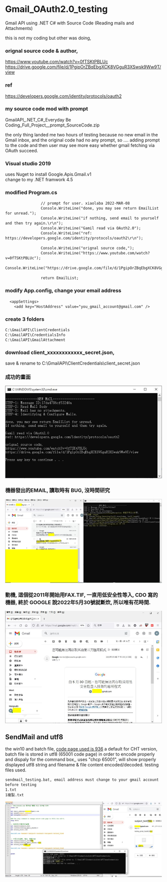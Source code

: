 #  Gmail_OAuth2.0_testing  
Gmail API using .NET C# with Source Code (Reading mails and Attachments)

this is not my coding but other was doing,

### orignal source code & author,  
https://www.youtube.com/watch?v=0fTSKtPBLUc  
https://drive.google.com/file/d/1PgipOrZBqEbgXCK8VGguR3XSwsk9Ww9T/view  

### ref  
https://developers.google.com/identity/protocols/oauth2  

### my source code mod with prompt   
GmailAPI_.NET_C#_Everyday Be Coding_Full_Project__prompt_SourceCode.zip

the only thing landed me two hours of testing because no new email in the Gmail inbox, and the original code had no any prompt, so .... adding prompt to the code and then user may see more easy whether gmail fetching via OAuth succeed.  

### Visual studio 2019  
uses Nuget to install Google.Apis.Gmail.v1  
change to my .NET framwork 4.5  

### modified Program.cs

```
                // prompt for user. xiaolaba 2022-MAR-08
                Console.WriteLine("done, you may see return EmailList for unread.");
                Console.WriteLine("if nothing, send email to yourself and then try again.\r\n");
                Console.WriteLine("Gamil read via OAuth2.0");
                Console.WriteLine("ref: https://developers.google.com/identity/protocols/oauth2\r\n");

                Console.WriteLine("orignal source code,");
                Console.WriteLine("https://www.youtube.com/watch?v=0fTSKtPBLUc");
                Console.WriteLine("https://drive.google.com/file/d/1PgipOrZBqEbgXCK8VGguR3XSwsk9Ww9T/view\r\n");

                return EmailList;

```


### modify App.config, change your email address    
```
  <appSettings>
    <add key="HostAddress" value="you_gmail_account@gmail.com" />

```


### create 3 folders
```
C:\GmailAPI\ClientCredentials
C:\GmailAPI\CredentialsInfo
C:\GmailAPI\GmailAttachment
```

### download client_xxxxxxxxxxxx_secret.json, 
save & rename to C:\GmailAPI\ClientCredentials\client_secret.json  


### 成功的畫面  
![succeed.JPG](succeed.JPG)  

### 機器發出的EMAIL, 讀取時有 BUG, 沒時間研究  
![bug.JPG](bug.JPG)  

### 動機, 這個從2011年開始用FAX.TIF, 一直用低安全性等入, CDO 寫的機器, 終於 GOOGLE 說2022年5月30號就斷炊, 所以唯有花時間.  
![initiation.JPG](initiation.JPG)  


## SendMail and utf8
the win10 and batch file, [code page used is 936](https://en.wikipedia.org/wiki/Code_page_936_(Microsoft_Windows)) a default for CHT version, batch file is stored in utf8 (65001 code page)
in order to encode properly and dispaly for the command box,, uses "chcp 65001", will show properly displayed utf8 string and filename & file content encoded/decoded.
testing files used.
```
sendmail_testing.bat, email address must change to your gmail account before testing
1.txt
1複製.txt
```
![utf8_batch_file.JPG](utf8_batch_file.JPG)    


